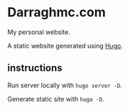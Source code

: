 # Darraghmc.com

My personal website.

A static website generated using [Hugo](https://gohugo.io/).

## instructions 

Run server locally with `hugo server -D`.

Generate static site with `hugo -D`.
